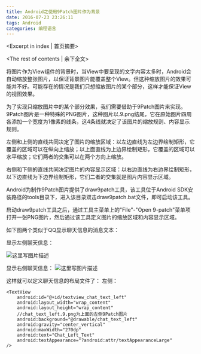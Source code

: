 ```yaml
---
title: Android之使用9Patch图片作为背景
date: 2016-07-23 23:26:11
tags: Android
categories: 编程语言 
---
```

<Excerpt in index | 首页摘要> 
<!-- more -->
<The rest of contents | 余下全文>

将图片作为View组件的背景时，当View中要呈现的文字内容太多时，Android会自动缩放整张图片，以保证背景图片能覆盖整个View。但这种缩放图片的效果可能并不好。可能存在的情况是我们只想缩放图片的某个部分，这样才能保证View的视图效果。

为了实现只缩放图片中的某个部分效果，我们需要借助于9Patch图片来实现。9Patch图片是一种特殊的PNG图片，这种图片以.9.png结尾，它在原始图片四周各添加一个宽度为1像素的线条，这4条线就决定了该图片的缩放规则、内容显示规则。

左侧和上侧的直线共同决定了图片的缩放区域：以左边直线为左边界绘制矩形，它覆盖的区域可以在纵向上缩放；以上面直线为上边界绘制矩形，它覆盖的区域可以水平缩放；它们两者的交集可以在两个方向上缩放。

右侧和下侧的直线共同决定图片的内容显示区域：以右边直线为右边界绘制矩形，以下边直线为下边界绘制矩形，它们二者的交集就是图片内容显示区域。

Android为制作9Patch图片提供了draw9patch工具，该工具位于Android SDK安装路径的tools目录下，进入该目录双击draw9patch.bat文件，即可启动该工具。

启动draw9patch工具之后，通过工具主菜单上的"File"-"Open 9-patch"菜单项打开一张PNG图片，然后通过该工具定义图片的缩放区域和内容显示区域。

如下图两个类似于QQ显示聊天信息的消息文本：

显示左侧聊天信息：

![这里写图片描述](http://img.blog.csdn.net/20151210193514465)

显示右侧聊天信息：
![这里写图片描述](http://img.blog.csdn.net/20151210193619800)

这样就可以定义聊天信息的布局文件了：
左侧：

```
<TextView
    android:id="@+id/textview_chat_text_left"
    android:layout_width="wrap_content"
    android:layout_height="wrap_content"
    //chat_text_left.9.png为上面的左侧9Patch图片
    android:background="@drawable/chat_text_left"
    android:gravity="center_vertical"
    android:maxWidth="270dp"
    android:text="Chat_Left_Text"
    android:textAppearance="?android:attr/textAppearanceLarge"
/>
```


